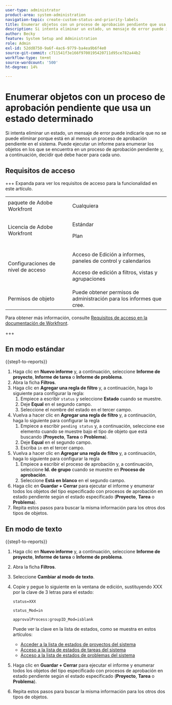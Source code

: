 ```yaml
---
user-type: administrator
product-area: system-administration
navigation-topic: create-custom-status-and-priority-labels
title: Enumerar objetos con un proceso de aprobación pendiente que usa un estado determinado
description: Si intenta eliminar un estado, un mensaje de error puede indicarle que no se puede eliminar porque se está utilizando en procesos de aprobación pendientes en objetos del sistema. Si desea buscar y revisar esos objetos para decidir lo que debe hacer, puede ejecutar un informe que los enumere.
author: Becky
feature: System Setup and Administration
role: Admin
exl-id: 52dd8750-9a6f-4ac6-9779-ba4ea9b6f4e0
source-git-commit: c711541f3e166f9700195420711d95ce782a44b2
workflow-type: tm+mt
source-wordcount: '500'
ht-degree: 14%

---
```


# Enumerar objetos con un proceso de aprobación pendiente que usa un estado determinado

Si intenta eliminar un estado, un mensaje de error puede indicarle que no se puede eliminar porque está en al menos un proceso de aprobación pendiente en el sistema. Puede ejecutar un informe para enumerar los objetos en los que se encuentra en un proceso de aprobación pendiente y, a continuación, decidir qué debe hacer para cada uno.

## Requisitos de acceso

+++ Expanda para ver los requisitos de acceso para la funcionalidad en este artículo.

<table style="table-layout:auto"> 
 <col> 
 <col> 
 <tbody> 
  <tr> 
   <td>paquete de Adobe Workfront</td> 
   <td><p>Cualquiera</p></td> 
  </tr> 
  <tr> 
   <td>Licencia de Adobe Workfront</td> 
   <td>
     <p>Estándar</p>
     <p>Plan</p>
   </td> 
  </tr> 
  <tr> 
   <td>Configuraciones de nivel de acceso</td> 
   <td><p>Acceso de Edición a informes, paneles de control y calendarios</p><p>Acceso de edición a filtros, vistas y agrupaciones</p></td>
  </tr>
  <tr> 
   <td>Permisos de objeto</td> 
   <td>Puede obtener permisos de administración para los informes que cree.</td>
  </tr>
 </tbody> 
</table>

Para obtener más información, consulte [Requisitos de acceso en la documentación de Workfront](/help/quicksilver/administration-and-setup/add-users/access-levels-and-object-permissions/access-level-requirements-in-documentation.md).

+++

## En modo estándar

{{step1-to-reports}}

1. Haga clic en **Nuevo informe** y, a continuación, seleccione **Informe de proyecto**, **Informe de tarea** o **Informe de problema**.
1. Abra la ficha **Filtros**.
1. Haga clic en **Agregar una regla de filtro** y, a continuación, haga lo siguiente para configurar la regla:
   1. Empiece a escribir `status` y seleccione **Estado** cuando se muestre.
   1. Deje **Equal** en el segundo campo.
   1. Seleccione el nombre del estado en el tercer campo.
1. Vuelva a hacer clic en **Agregar una regla de filtro** y, a continuación, haga lo siguiente para configurar la regla
   1. Empiece a escribir `pending status` y, a continuación, seleccione ese elemento cuando se muestre bajo el tipo de objeto que está buscando (**Proyecto**, **Tarea** o **Problema**).
   1. Deje **Equal** en el segundo campo.
   1. Escriba `in` en el tercer campo.
1. Vuelva a hacer clic en **Agregar una regla de filtro** y, a continuación, haga lo siguiente para configurar la regla
   1. Empiece a escribir el proceso de aprobación y, a continuación, seleccione **Id. de grupo** cuando se muestre en **Proceso de aprobación**.
   1. Seleccione **Está en blanco** en el segundo campo.
1. Haga clic en **Guardar + Cerrar** para ejecutar el informe y enumerar todos los objetos del tipo especificado con procesos de aprobación en estado pendiente según el estado especificado (**Proyecto**, **Tarea** o **Problema**).
1. Repita estos pasos para buscar la misma información para los otros dos tipos de objetos.


## En modo de texto

{{step1-to-reports}}

1. Haga clic en **Nuevo informe** y, a continuación, seleccione **Informe de proyecto**, **Informe de tarea** o **Informe de problema**.
1. Abra la ficha **Filtros**.
1. Seleccione **Cambiar al modo de texto**.
1. Copie y pegue lo siguiente en la ventana de edición, sustituyendo XXX por la clave de 3 letras para el estado:

   `status=XXX`

   `status_Mod=in`

   `approvalProcess:groupID_Mod=isblank`

   Puede ver la clave en la lista de estados, como se muestra en estos artículos:
   * [Acceder a la lista de estados de proyectos del sistema](project-statuses.md)
   * [Acceso a la lista de estados de tareas del sistema](task-statuses.md)
   * [Acceso a la lista de estados de problemas del sistema](issue-statuses.md)

1. Haga clic en **Guardar + Cerrar** para ejecutar el informe y enumerar todos los objetos del tipo especificado con procesos de aprobación en estado pendiente según el estado especificado (**Proyecto**, **Tarea** o **Problema**).
1. Repita estos pasos para buscar la misma información para los otros dos tipos de objetos.
